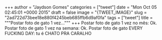 
+++
author = "Jaydson Gomes"
categories = ["tweet"]
date = "Mon Oct 05 02:45:01 +0000 2015"
draft = false
image = "{TWEET_IMAGE}"
slug = "2ad722d73bee18e880f4245beb685ffb6d9af0fa"
tags = ["tweet"]
title = """Postar foto de gato 1 vez..."""
+++
Postar foto de gato 1 vez no mês: Ok.
Postar foto de gato 1 vez na semana: Ok.
Postar foto de gato EVERY FUCKING DAY: tu é CHATO PRA CARALHO
